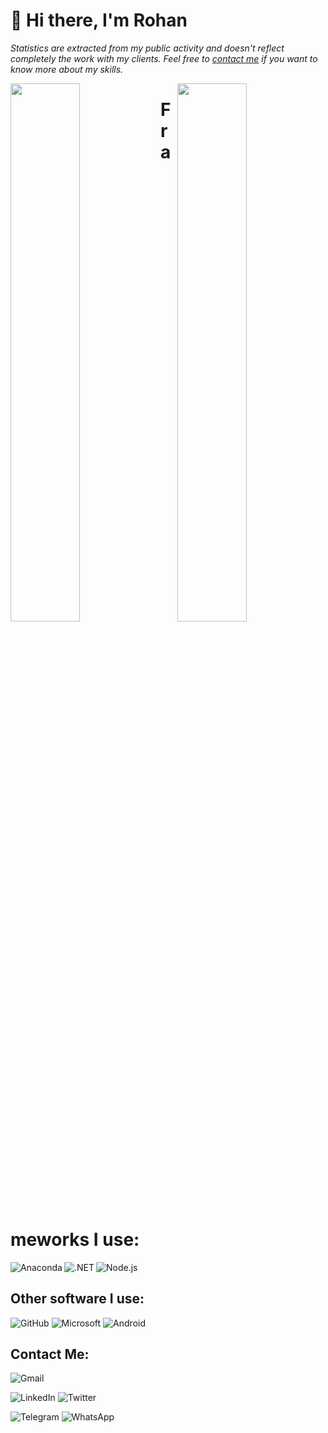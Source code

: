 # 👋 Hi there, I'm Rohan
<p>
  <i>Statistics are extracted from my public activity and doesn't reflect completely the work with my clients. Feel free to <a href="" target="_blank">contact me</a> if you want to know more about my skills.</i>
</p>

<img align="left" width="47%" src="https://github-readme-stats.vercel.app/api?username=rohanlaub&show_icons=true&theme=gruvbox" />
<img align="right" width="47%" src="https://github-readme-stats.vercel.app/api/top-langs/?username=rohanlaub&layout=compact" />

# Frameworks I use:
<img align="left" alt="Anaconda" src="https://img.shields.io/badge/Anaconda-%2344A833.svg?style=for-the-badge&logo=anaconda&logoColor=white"/>
<img align="left" alt=".NET" src="https://img.shields.io/badge/.NET-5C2D91?style=for-the-badge&logo=.net&logoColor=white"/>
<img alt="Node.js" src="https://img.shields.io/badge/node.js-6DA55F?style=for-the-badge&logo=node.js&logoColor=white"/>

## Other software I use:
![GitHub](https://img.shields.io/badge/github-%23121011.svg?style=for-the-badge&logo=github&logoColor=white)
![Microsoft](https://img.shields.io/badge/Microsoft-0078D4?style=for-the-badge&logo=microsoft&logoColor=white)
![Android](https://img.shields.io/badge/Android-3DDC84?style=for-the-badge&logo=android&logoColor=white)

## Contact Me:
![Gmail](https://img.shields.io/badge/Gmail-D14836?style=for-the-badge&logo=gmail&logoColor=white)

![LinkedIn](https://img.shields.io/badge/linkedin-%230077B5.svg?style=for-the-badge&logo=linkedin&logoColor=white)
![Twitter](https://img.shields.io/badge/Twitter-%231DA1F2.svg?style=for-the-badge&logo=Twitter&logoColor=white)

![Telegram](https://img.shields.io/badge/Telegram-2CA5E0?style=for-the-badge&logo=telegram&logoColor=white)
![WhatsApp](https://img.shields.io/badge/WhatsApp-25D366?style=for-the-badge&logo=whatsapp&logoColor=white)
